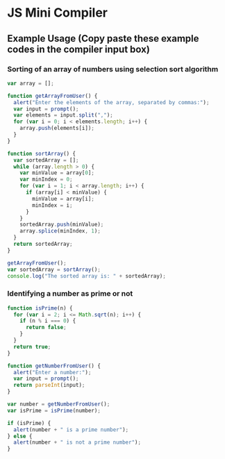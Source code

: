 # JS Mini Compiler 


## Example Usage (Copy paste these example codes in the compiler input box)

### Sorting of an array of numbers using selection sort algorithm

```js
var array = [];

function getArrayFromUser() {
  alert("Enter the elements of the array, separated by commas:");
  var input = prompt();
  var elements = input.split(",");
  for (var i = 0; i < elements.length; i++) {
    array.push(elements[i]);
  }
}

function sortArray() {
  var sortedArray = [];
  while (array.length > 0) {
    var minValue = array[0];
    var minIndex = 0;
    for (var i = 1; i < array.length; i++) {
      if (array[i] < minValue) {
        minValue = array[i];
        minIndex = i;
      }
    }
    sortedArray.push(minValue);
    array.splice(minIndex, 1);
  }
  return sortedArray;
}

getArrayFromUser();
var sortedArray = sortArray();
console.log("The sorted array is: " + sortedArray);

```

### Identifying a number as prime or not

```js
function isPrime(n) {
  for (var i = 2; i <= Math.sqrt(n); i++) {
    if (n % i === 0) {
      return false;
    }
  }
  return true;
}

function getNumberFromUser() {
  alert("Enter a number:");
  var input = prompt();
  return parseInt(input);
}

var number = getNumberFromUser();
var isPrime = isPrime(number);

if (isPrime) {
  alert(number + " is a prime number");
} else {
  alert(number + " is not a prime number");
}
```